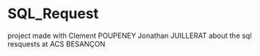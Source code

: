 # SQL_Request
project made with Clement POUPENEY Jonathan JUILLERAT about the sql resquests at ACS BESANÇON
